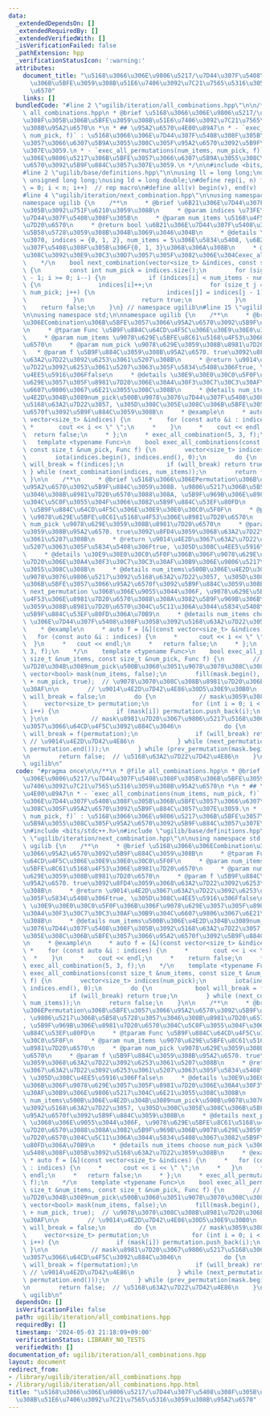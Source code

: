 ```yaml
---
data:
  _extendedDependsOn: []
  _extendedRequiredBy: []
  _extendedVerifiedWith: []
  _isVerificationFailed: false
  _pathExtension: hpp
  _verificationStatusIcon: ':warning:'
  attributes:
    document_title: "\u5168\u3066\u306E\u9806\u5217/\u7D44\u307F\u5408\u308F\u305B\
      \u306B\u5BFE\u3059\u308B\u51E6\u7406\u3092\u7C21\u7565\u5316\u3059\u308B\u95A2\
      \u6570"
    links: []
  bundledCode: "#line 2 \"ugilib/iteration/all_combinations.hpp\"\n\n/**\n * @file\
    \ all_combinations.hpp\n * @brief \u5168\u3066\u306E\u9806\u5217/\u7D44\u307F\u5408\
    \u308F\u305B\u306B\u5BFE\u3059\u308B\u51E6\u7406\u3092\u7C21\u7565\u5316\u3059\
    \u308B\u95A2\u6570\n *\n * ## \u95A2\u6570\u4E00\u89A7\n * - `exec_all_combinations(num_items,\
    \ num_pick, f)` : \u5168\u3066\u306E\u7D44\u307F\u5408\u308F\u305B\u306B\u5BFE\
    \u3057\u3066\u6307\u5B9A\u3055\u308C\u305F\u95A2\u6570\u3092\u5B9F\u884C\u3057\
    \u307E\u3059.\n * - `exec_all_permutations(num_items, num_pick, f)` : \u5168\u3066\
    \u306E\u9806\u5217\u306B\u5BFE\u3057\u3066\u6307\u5B9A\u3055\u308C\u305F\u95A2\
    \u6570\u3092\u5B9F\u884C\u3057\u307E\u3059.\n */\n\n#include <bits/stdc++.h>\n\
    #line 2 \"ugilib/base/definitions.hpp\"\n\nusing ll = long long;\nusing ull =\
    \ unsigned long long;\nusing ld = long double;\n#define rep(i, n) for(size_t i\
    \ = 0; i < n; i++)  // rep macro\n#define all(v) begin(v), end(v)  // all iterator\n\
    #line 4 \"ugilib/iteration/next_combination.hpp\"\n\nusing namespace std;\n\n\
    namespace ugilib {\n    /**\n     * @brief \u6B21\u306E\u7D44\u307F\u5408\u308F\
    \u305B\u3092\u751F\u6210\u3059\u308B\n     * @param indices \u73FE\u5728\u306E\
    \u7D44\u307F\u5408\u308F\u305B\n     * @param num_items \u5168\u4F53\u306E\u8981\
    \u7D20\u6570\n     * @return bool \u6B21\u306E\u7D44\u307F\u5408\u308F\u305B\u304C\
    \u5B58\u5728\u3059\u308B\u304B\u3069\u3046\u304B\n     * @details \u4F8B\u3048\
    \u3070, indices = {0, 1, 2}, num_items = 5\u306E\u5834\u5408, \u6B21\u306E\u7D44\
    \u307F\u5408\u308F\u305B\u306F{0, 1, 3}\u3068\u306A\u308B\n     * @details \u3053\
    \u308C\u3092\u30E9\u30C3\u30D7\u3057\u305F\u3082\u306E\u304Cexec_all_combination\n\
    \    */\n    bool next_combination(vector<size_t> &indices, const size_t &num_items)\
    \ {\n        const int num_pick = indices.size();\n        for (signed i = num_pick\
    \ - 1; i >= 0; i--) {\n            if (indices[i] < num_items - num_pick + i)\
    \ {\n                indices[i]++;\n                for (size_t j = i + 1; j <\
    \ num_pick; j++) {\n                    indices[j] = indices[j - 1] + 1;\n   \
    \             }\n                return true;\n            }\n        }\n    \
    \    return false;\n    }\n} // namespace ugilib\n#line 15 \"ugilib/iteration/all_combinations.hpp\"\
    \n\nusing namespace std;\n\nnamespace ugilib {\n    /**\n     * @brief \u5168\u3066\
    \u306ECombination\u306B\u5BFE\u3057\u3066\u95A2\u6570\u3092\u5B9F\u884C\u3059\u308B\
    \n     * @tparam Func \u5B9F\u884C\u64CD\u4F5C\u306E\u30E9\u30E0\u30C0\u5F0F\n\
    \     * @param num_items \u9078\u629E\u5BFE\u8C61\u5168\u4F53\u306E\u8981\u7D20\
    \u6570\n     * @param num_pick \u9078\u629E\u3059\u308B\u8981\u7D20\u6570\n  \
    \   * @param f \u5B9F\u884C\u3059\u308B\u95A2\u6570. true\u3092\u8FD4\u3059\u3068\
    \u63A2\u7D22\u3092\u6253\u3061\u5207\u308B\n     * @return \u9014\u4E2D\u3067\u63A2\
    \u7D22\u3092\u6253\u3061\u5207\u3063\u305F\u5834\u5408\u306Ftrue, \u305D\u308C\
    \u4EE5\u5916\u306Ffalse\n     * @details \u30E9\u30E0\u30C0\u5F0F\u306B\u306F\u9078\
    \u629E\u3057\u305F\u8981\u7D20\u306E\u30A4\u30F3\u30C7\u30C3\u30AF\u30B9\u304C\
    \u6607\u9806\u3067\u6E21\u3055\u308C\u308B\n     * @details num_items\u500B\u306E\
    \u4E2D\u304B\u3089num_pick\u500B\u9078\u3076\u7D44\u307F\u5408\u308F\u305B\u3092\
    \u5168\u63A2\u7D22\u3057, \u305D\u308C\u305E\u308C\u306B\u5BFE\u3057\u3066\u95A2\
    \u6570f\u3092\u5B9F\u884C\u3059\u308B\n     * @example\n     * auto f = [&](const\
    \ vector<size_t> &indices) {\n     *    for (const auto &i : indices) {\n    \
    \ *       cout << i << \" \";\n     *    }\n     *    cout << endl;\n     *  \
    \  return false;\n     * };\n     * exec_all_combination(5, 3, f);\n    */\n \
    \   template <typename Func>\n    bool exec_all_combinations(const size_t &num_items,\
    \ const size_t &num_pick, Func f) {\n        vector<size_t> indices(num_pick);\n\
    \        iota(indices.begin(), indices.end(), 0);\n        do {\n            bool\
    \ will_break = f(indices);\n            if (will_break) return true;\n       \
    \ } while (next_combination(indices, num_items));\n        return false;\n   \
    \ }\n\n    /**\n     * @brief \u5168\u3066\u306EPermutation\u306B\u5BFE\u3057\u3066\
    \u95A2\u6570\u3092\u5B9F\u884C\u3059\u308B. \u9806\u5217\u306B\u5B58\u5728\u3057\
    \u3046\u308B\u8981\u7D20\u6570\u3088\u308A, \u5B9F\u969B\u306E\u8981\u7D20\u6570\
    \u304C\u5C0F\u3055\u304F\u3066\u3082\u5B9F\u884C\u53EF\u80FD\n     * @tparam Func\
    \ \u5B9F\u884C\u64CD\u4F5C\u306E\u30E9\u30E0\u30C0\u5F0F\n     * @param num_items\
    \ \u9078\u629E\u5BFE\u8C61\u5168\u4F53\u306E\u8981\u7D20\u6570\n     * @param\
    \ num_pick \u9078\u629E\u3059\u308B\u8981\u7D20\u6570\n     * @param f \u5B9F\u884C\
    \u3059\u308B\u95A2\u6570. true\u3092\u8FD4\u3059\u3068\u63A2\u7D22\u3092\u6253\
    \u3061\u5207\u308B\n     * @return \u9014\u4E2D\u3067\u63A2\u7D22\u3092\u6253\u3061\
    \u5207\u3063\u305F\u5834\u5408\u306Ftrue, \u305D\u308C\u4EE5\u5916\u306Ffalse\n\
    \     * @details \u30E9\u30E0\u30C0\u5F0F\u306B\u306F\u9078\u629E\u3057\u305F\u8981\
    \u7D20\u306E\u30A4\u30F3\u30C7\u30C3\u30AF\u30B9\u306E\u9806\u5217\u304C\u6E21\
    \u3055\u308C\u308B\n     * @details num_items\u500B\u306E\u4E2D\u304B\u3089num_pick\u500B\
    \u9078\u3076\u9806\u5217\u3092\u5168\u63A2\u7D22\u3057, \u305D\u308C\u305E\u308C\
    \u306B\u5BFE\u3057\u3066\u95A2\u6570f\u3092\u5B9F\u884C\u3059\u308B\n     * @details\
    \ next_permutation \u3068\u306E\u9055\u3044\u306F, \u9078\u629E\u5BFE\u8C61\u5168\
    \u4F53\u306E\u8981\u7D20\u6570\u3088\u308A\u3082\u5B9F\u969B\u306B\u9078\u629E\
    \u3059\u308B\u8981\u7D20\u6570\u304C\u5C11\u306A\u3044\u5834\u5408\u3067\u3082\
    \u5B9F\u884C\u53EF\u80FD\u306A\u70B9\n     * @details num_items choose num_pick\
    \ \u306E\u7D44\u307F\u5408\u308F\u305B\u3092\u5168\u63A2\u7D22\u3059\u308B\n \
    \    * @example\n     * auto f = [&](const vector<size_t> &indices) {\n     *\
    \   for (const auto &i : indices) {\n     *      cout << i << \" \";\n     * \
    \  }\n     *   cout << endl;\n     *   return false;\n     * };\n     * exec_all_permutations(5,\
    \ 3, f);\n    */\n    template <typename Func>\n    bool exec_all_permutations(const\
    \ size_t &num_items, const size_t &num_pick, Func f) {\n        // \u5168\u8981\
    \u7D20\u304B\u3089num_pick\u500B\u3060\u3051\u9078\u3070\u308C\u308B\n       \
    \ vector<bool> mask(num_items, false);\n        fill(mask.begin(), mask.begin()\
    \ + num_pick, true);  // \u9078\u3070\u308C\u308B\u8981\u7D20\u306E\u30DE\u30B9\
    \u30AF\n\n        // \u9014\u4E2D\u7D42\u4E86\u30D5\u30E9\u30B0\n        bool\
    \ will_break = false;\n        do {\n            // mask\u3059\u308B\n       \
    \     vector<size_t> permutation;\n            for (int i = 0; i < mask.size();\
    \ i++) {\n                if (mask[i]) permutation.push_back(i);\n           \
    \ }\n\n            // mask\u8981\u7D20\u3067\u9806\u5217\u5168\u3066\u306B\u5BFE\
    \u3057\u3066\u64CD\u4F5C\u3092\u884C\u3046\n            do {\n               \
    \ will_break = f(permutation);\n                if (will_break) return true; \
    \ // \u9014\u4E2D\u7D42\u4E86\n            } while (next_permutation(permutation.begin(),\
    \ permutation.end()));\n        } while (prev_permutation(mask.begin(), mask.end()));\n\
    \n        return false;  // \u5168\u63A2\u7D22\u7D42\u4E86\n    }\n}  // namespace\
    \ ugilib\n"
  code: "#pragma once\n\n/**\n * @file all_combinations.hpp\n * @brief \u5168\u3066\
    \u306E\u9806\u5217/\u7D44\u307F\u5408\u308F\u305B\u306B\u5BFE\u3059\u308B\u51E6\
    \u7406\u3092\u7C21\u7565\u5316\u3059\u308B\u95A2\u6570\n *\n * ## \u95A2\u6570\
    \u4E00\u89A7\n * - `exec_all_combinations(num_items, num_pick, f)` : \u5168\u3066\
    \u306E\u7D44\u307F\u5408\u308F\u305B\u306B\u5BFE\u3057\u3066\u6307\u5B9A\u3055\
    \u308C\u305F\u95A2\u6570\u3092\u5B9F\u884C\u3057\u307E\u3059.\n * - `exec_all_permutations(num_items,\
    \ num_pick, f)` : \u5168\u3066\u306E\u9806\u5217\u306B\u5BFE\u3057\u3066\u6307\
    \u5B9A\u3055\u308C\u305F\u95A2\u6570\u3092\u5B9F\u884C\u3057\u307E\u3059.\n */\n\
    \n#include <bits/stdc++.h>\n#include \"ugilib/base/definitions.hpp\"\n#include\
    \ \"ugilib/iteration/next_combination.hpp\"\n\nusing namespace std;\n\nnamespace\
    \ ugilib {\n    /**\n     * @brief \u5168\u3066\u306ECombination\u306B\u5BFE\u3057\
    \u3066\u95A2\u6570\u3092\u5B9F\u884C\u3059\u308B\n     * @tparam Func \u5B9F\u884C\
    \u64CD\u4F5C\u306E\u30E9\u30E0\u30C0\u5F0F\n     * @param num_items \u9078\u629E\
    \u5BFE\u8C61\u5168\u4F53\u306E\u8981\u7D20\u6570\n     * @param num_pick \u9078\
    \u629E\u3059\u308B\u8981\u7D20\u6570\n     * @param f \u5B9F\u884C\u3059\u308B\
    \u95A2\u6570. true\u3092\u8FD4\u3059\u3068\u63A2\u7D22\u3092\u6253\u3061\u5207\
    \u308B\n     * @return \u9014\u4E2D\u3067\u63A2\u7D22\u3092\u6253\u3061\u5207\u3063\
    \u305F\u5834\u5408\u306Ftrue, \u305D\u308C\u4EE5\u5916\u306Ffalse\n     * @details\
    \ \u30E9\u30E0\u30C0\u5F0F\u306B\u306F\u9078\u629E\u3057\u305F\u8981\u7D20\u306E\
    \u30A4\u30F3\u30C7\u30C3\u30AF\u30B9\u304C\u6607\u9806\u3067\u6E21\u3055\u308C\
    \u308B\n     * @details num_items\u500B\u306E\u4E2D\u304B\u3089num_pick\u500B\u9078\
    \u3076\u7D44\u307F\u5408\u308F\u305B\u3092\u5168\u63A2\u7D22\u3057, \u305D\u308C\
    \u305E\u308C\u306B\u5BFE\u3057\u3066\u95A2\u6570f\u3092\u5B9F\u884C\u3059\u308B\
    \n     * @example\n     * auto f = [&](const vector<size_t> &indices) {\n    \
    \ *    for (const auto &i : indices) {\n     *       cout << i << \" \";\n   \
    \  *    }\n     *    cout << endl;\n     *    return false;\n     * };\n     *\
    \ exec_all_combination(5, 3, f);\n    */\n    template <typename Func>\n    bool\
    \ exec_all_combinations(const size_t &num_items, const size_t &num_pick, Func\
    \ f) {\n        vector<size_t> indices(num_pick);\n        iota(indices.begin(),\
    \ indices.end(), 0);\n        do {\n            bool will_break = f(indices);\n\
    \            if (will_break) return true;\n        } while (next_combination(indices,\
    \ num_items));\n        return false;\n    }\n\n    /**\n     * @brief \u5168\u3066\
    \u306EPermutation\u306B\u5BFE\u3057\u3066\u95A2\u6570\u3092\u5B9F\u884C\u3059\u308B\
    . \u9806\u5217\u306B\u5B58\u5728\u3057\u3046\u308B\u8981\u7D20\u6570\u3088\u308A\
    , \u5B9F\u969B\u306E\u8981\u7D20\u6570\u304C\u5C0F\u3055\u304F\u3066\u3082\u5B9F\
    \u884C\u53EF\u80FD\n     * @tparam Func \u5B9F\u884C\u64CD\u4F5C\u306E\u30E9\u30E0\
    \u30C0\u5F0F\n     * @param num_items \u9078\u629E\u5BFE\u8C61\u5168\u4F53\u306E\
    \u8981\u7D20\u6570\n     * @param num_pick \u9078\u629E\u3059\u308B\u8981\u7D20\
    \u6570\n     * @param f \u5B9F\u884C\u3059\u308B\u95A2\u6570. true\u3092\u8FD4\
    \u3059\u3068\u63A2\u7D22\u3092\u6253\u3061\u5207\u308B\n     * @return \u9014\u4E2D\
    \u3067\u63A2\u7D22\u3092\u6253\u3061\u5207\u3063\u305F\u5834\u5408\u306Ftrue,\
    \ \u305D\u308C\u4EE5\u5916\u306Ffalse\n     * @details \u30E9\u30E0\u30C0\u5F0F\
    \u306B\u306F\u9078\u629E\u3057\u305F\u8981\u7D20\u306E\u30A4\u30F3\u30C7\u30C3\
    \u30AF\u30B9\u306E\u9806\u5217\u304C\u6E21\u3055\u308C\u308B\n     * @details\
    \ num_items\u500B\u306E\u4E2D\u304B\u3089num_pick\u500B\u9078\u3076\u9806\u5217\
    \u3092\u5168\u63A2\u7D22\u3057, \u305D\u308C\u305E\u308C\u306B\u5BFE\u3057\u3066\
    \u95A2\u6570f\u3092\u5B9F\u884C\u3059\u308B\n     * @details next_permutation\
    \ \u3068\u306E\u9055\u3044\u306F, \u9078\u629E\u5BFE\u8C61\u5168\u4F53\u306E\u8981\
    \u7D20\u6570\u3088\u308A\u3082\u5B9F\u969B\u306B\u9078\u629E\u3059\u308B\u8981\
    \u7D20\u6570\u304C\u5C11\u306A\u3044\u5834\u5408\u3067\u3082\u5B9F\u884C\u53EF\
    \u80FD\u306A\u70B9\n     * @details num_items choose num_pick \u306E\u7D44\u307F\
    \u5408\u308F\u305B\u3092\u5168\u63A2\u7D22\u3059\u308B\n     * @example\n    \
    \ * auto f = [&](const vector<size_t> &indices) {\n     *   for (const auto &i\
    \ : indices) {\n     *      cout << i << \" \";\n     *   }\n     *   cout <<\
    \ endl;\n     *   return false;\n     * };\n     * exec_all_permutations(5, 3,\
    \ f);\n    */\n    template <typename Func>\n    bool exec_all_permutations(const\
    \ size_t &num_items, const size_t &num_pick, Func f) {\n        // \u5168\u8981\
    \u7D20\u304B\u3089num_pick\u500B\u3060\u3051\u9078\u3070\u308C\u308B\n       \
    \ vector<bool> mask(num_items, false);\n        fill(mask.begin(), mask.begin()\
    \ + num_pick, true);  // \u9078\u3070\u308C\u308B\u8981\u7D20\u306E\u30DE\u30B9\
    \u30AF\n\n        // \u9014\u4E2D\u7D42\u4E86\u30D5\u30E9\u30B0\n        bool\
    \ will_break = false;\n        do {\n            // mask\u3059\u308B\n       \
    \     vector<size_t> permutation;\n            for (int i = 0; i < mask.size();\
    \ i++) {\n                if (mask[i]) permutation.push_back(i);\n           \
    \ }\n\n            // mask\u8981\u7D20\u3067\u9806\u5217\u5168\u3066\u306B\u5BFE\
    \u3057\u3066\u64CD\u4F5C\u3092\u884C\u3046\n            do {\n               \
    \ will_break = f(permutation);\n                if (will_break) return true; \
    \ // \u9014\u4E2D\u7D42\u4E86\n            } while (next_permutation(permutation.begin(),\
    \ permutation.end()));\n        } while (prev_permutation(mask.begin(), mask.end()));\n\
    \n        return false;  // \u5168\u63A2\u7D22\u7D42\u4E86\n    }\n}  // namespace\
    \ ugilib\n"
  dependsOn: []
  isVerificationFile: false
  path: ugilib/iteration/all_combinations.hpp
  requiredBy: []
  timestamp: '2024-05-03 21:18:09+09:00'
  verificationStatus: LIBRARY_NO_TESTS
  verifiedWith: []
documentation_of: ugilib/iteration/all_combinations.hpp
layout: document
redirect_from:
- /library/ugilib/iteration/all_combinations.hpp
- /library/ugilib/iteration/all_combinations.hpp.html
title: "\u5168\u3066\u306E\u9806\u5217/\u7D44\u307F\u5408\u308F\u305B\u306B\u5BFE\u3059\
  \u308B\u51E6\u7406\u3092\u7C21\u7565\u5316\u3059\u308B\u95A2\u6570"
---
```

